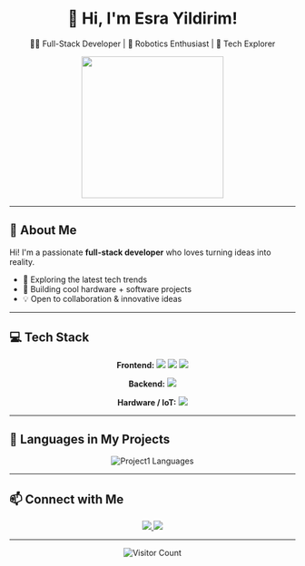 <!-- HEADER -->
<h1 align="center">💫 Hi, I'm Esra Yildirim!</h1>
<p align="center">
  👩‍💻 Full-Stack Developer | 🤖 Robotics Enthusiast | 🚀 Tech Explorer
</p>
<p align="center">
  <img src="https://media1.tenor.com/m/lnjI7nu2tGgAAAAd/ron-swanson-throws-out-his-computer.gif" width="250"/>
</p>

---

## 🌟 About Me
Hi! I'm a passionate **full-stack developer** who loves turning ideas into reality.  

- 🚀 Exploring the latest tech trends  
- 🤖 Building cool hardware + software projects  
- 💡 Open to collaboration & innovative ideas  

---

## 💻 Tech Stack
<p align="center">
  <strong>Frontend:</strong>  
  <img src="https://img.shields.io/badge/HTML5-E34F26?style=for-the-badge&logo=html5&logoColor=white"/> 
  <img src="https://img.shields.io/badge/CSS3-1572B6?style=for-the-badge&logo=css3&logoColor=white"/>
  <img src="https://img.shields.io/badge/JavaScript-F7DF1E?style=for-the-badge&logo=javascript&logoColor=black"/>
</p>
<p align="center">
  <strong>Backend:</strong>  
  <img src="https://img.shields.io/badge/.NET-5C2D91?style=for-the-badge&logo=.net&logoColor=white"/>
</p>
<p align="center">
  <strong>Hardware / IoT:</strong>  
  <img src="https://img.shields.io/badge/Arduino-00979D?style=for-the-badge&logo=Arduino&logoColor=white"/>
</p>

---

## 📂 Languages in My Projects
<p align="center">
  <img src="https://github-readme-stats.vercel.app/api/top-langs/?username=EsraYildirim&repo=Project1&theme=radical&layout=compact" alt="Project1 Languages"/>
</p>

---

## 📫 Connect with Me
<p align="center">
  <a href="https://www.linkedin.com/in/esra-y-52ba43261/" target="_blank">
    <img src="https://img.shields.io/badge/LinkedIn-%230077B5?style=for-the-badge&logo=linkedin&logoColor=white"/>
  </a>
  <a href="https://github.com/EsraYildirim" target="_blank">
    <img src="https://img.shields.io/badge/GitHub-%23121011?style=for-the-badge&logo=github&logoColor=white"/>
  </a>
</p>

---

<p align="center">
  <img src="https://komarev.com/ghpvc/?username=EsraYildirim&color=brightgreen" alt="Visitor Count"/>
</p>
